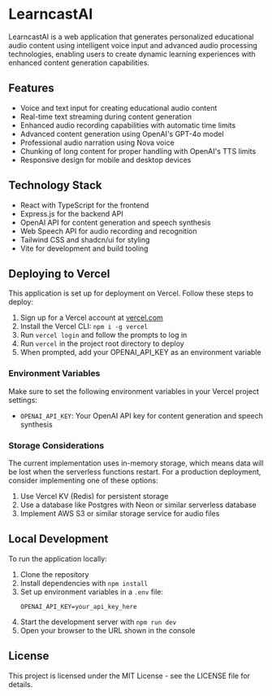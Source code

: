 # LearncastAI

LearncastAI is a web application that generates personalized educational audio content using intelligent voice input and advanced audio processing technologies, enabling users to create dynamic learning experiences with enhanced content generation capabilities.

## Features

- Voice and text input for creating educational audio content
- Real-time text streaming during content generation
- Enhanced audio recording capabilities with automatic time limits
- Advanced content generation using OpenAI's GPT-4o model
- Professional audio narration using Nova voice
- Chunking of long content for proper handling with OpenAI's TTS limits
- Responsive design for mobile and desktop devices

## Technology Stack

- React with TypeScript for the frontend
- Express.js for the backend API
- OpenAI API for content generation and speech synthesis
- Web Speech API for audio recording and recognition
- Tailwind CSS and shadcn/ui for styling
- Vite for development and build tooling

## Deploying to Vercel

This application is set up for deployment on Vercel. Follow these steps to deploy:

1. Sign up for a Vercel account at [vercel.com](https://vercel.com)
2. Install the Vercel CLI: `npm i -g vercel`
3. Run `vercel login` and follow the prompts to log in
4. Run `vercel` in the project root directory to deploy
5. When prompted, add your OPENAI_API_KEY as an environment variable

### Environment Variables

Make sure to set the following environment variables in your Vercel project settings:

- `OPENAI_API_KEY`: Your OpenAI API key for content generation and speech synthesis

### Storage Considerations

The current implementation uses in-memory storage, which means data will be lost when the serverless functions restart. For a production deployment, consider implementing one of these options:

1. Use Vercel KV (Redis) for persistent storage
2. Use a database like Postgres with Neon or similar serverless database
3. Implement AWS S3 or similar storage service for audio files

## Local Development

To run the application locally:

1. Clone the repository
2. Install dependencies with `npm install`
3. Set up environment variables in a `.env` file:
   ```
   OPENAI_API_KEY=your_api_key_here
   ```
4. Start the development server with `npm run dev`
5. Open your browser to the URL shown in the console

## License

This project is licensed under the MIT License - see the LICENSE file for details.
